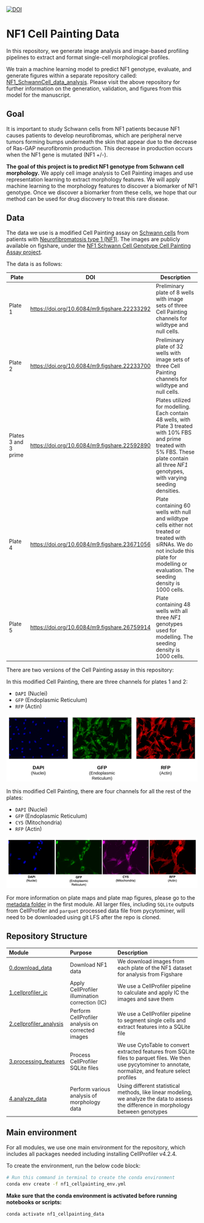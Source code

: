 [![DOI](https://zenodo.org/badge/DOI/10.5281/zenodo.13345304.svg)](https://doi.org/10.5281/zenodo.13345304)

# NF1 Cell Painting Data 

In this repository, we generate image analysis and image-based profiling pipelines to extract and format single-cell morphological profiles.

We train a machine learning model to predict NF1 genotype, evaluate, and generate figures within a separate repository called: [NF1_SchwannCell_data_analysis](https://github.com/WayScience/NF1_SchwannCell_data_analysis).
Please visit the above repository for further information on the generation, validation, and figures from this model for the manuscript.

## Goal

It is important to study Schwann cells from NF1 patients because NF1 causes patients to develop neurofibromas, which are peripheral nerve tumors forming bumps underneath the skin that appear due to the decrease of Ras-GAP neurofibromin production. 
This decrease in production occurs when the NF1 gene is mutated (NF1 +/-).

**The goal of this project is to predict NF1 genotype from Schwann cell morphology.** 
We apply cell image analysis to Cell Painting images and use representation learning to extract morphology features. 
We will apply machine learning to the morphology features to discover a biomarker of NF1 genotype. 
Once we discover a biomarker from these cells, we hope that our method can be used for drug discovery to treat this rare disease.

## Data

The data we use is a modified Cell Painting assay on [Schwann cells](https://www.ncbi.nlm.nih.gov/books/NBK544316/) from patients with [Neurofibromatosis type 1 (NF1)](https://medlineplus.gov/genetics/condition/neurofibromatosis-type-1/). 
The images are publicly available on figshare, under the [NF1 Schwann Cell Genotype Cell Painting Assay project](https://figshare.com/projects/NF1_Schwann_Cell_Genotype_Cell_Painting_Assay/161620).

The data is as follows:

| Plate | DOI | Description |
|-------|-----|-------------|
| Plate 1 | https://doi.org/10.6084/m9.figshare.22233292 | Preliminary plate of 8 wells with image sets of three Cell Painting channels for wildtype and null cells. |
| Plate 2 | https://doi.org/10.6084/m9.figshare.22233700 | Preliminary plate of 32 wells with image sets of three Cell Painting channels for wildtype and null cells. |
| Plates 3 and 3 prime | https://doi.org/10.6084/m9.figshare.22592890 | Plates utilized for modelling. Each contain 48 wells, with Plate 3 treated with 10% FBS and prime treated with 5% FBS. These plate contain all three *NF1* genotypes, with varying seeding densities. |
| Plate 4 | https://doi.org/10.6084/m9.figshare.23671056 | Plate containing 60 wells with null and wildtype cells either not treated or treated with siRNAs. We do not include this plate for modelling or evaluation. The seeding density is 1000 cells. |
| Plate 5 | https://doi.org/10.6084/m9.figshare.26759914 | Plate containing 48 wells with all three *NF1* genotypes used for modelling. The seeding density is 1000 cells. |

There are two versions of the Cell Painting assay in this repository:

In this modified Cell Painting, there are three channels for plates 1 and 2:

- `DAPI` (Nuclei)
- `GFP` (Endoplasmic Reticulum)
- `RFP` (Actin)

![Modified_Cell_Painting.png](example_figures/Modified_Cell_Painting.png)

In this modified Cell Painting, there are four channels for all the rest of the plates:

- `DAPI` (Nuclei)
- `GFP` (Endoplasmic Reticulum)
- `CY5` (Mitochondria)
- `RFP` (Actin)

![Modified_CellPainting_Plate3.png](example_figures/Modified_CellPainting_Plate3.png)

For more information on plate maps and plate map figures, please go to the [metadata folder](./0.download_data/metadata/) in the first module.
All larger files, including `SQLite` outputs from CellProfiler and `parquet` processed data file from pycytominer, will need to be downloaded using git LFS after the repo is cloned.

## Repository Structure

| Module | Purpose | Description |
| :---- | :----- | :---------- |
| [0.download_data](./0.download_data/) | Download NF1 data | We download images from each plate of the NF1 dataset for analysis from Figshare |
| [1.cellprofiler_ic](./1.cellprofiler_ic/) | Apply CellProfiler illumination correction (IC)| We use a CellProfiler pipeline to calculate and apply IC the images and save them |
| [2.cellprofiler_analysis](./2.cellprofiler_analysis/) | Perform CellProfiler analysis on corrected images | We use a CellProfiler pipeline to segment single cells and extract features into a SQLite file |
| [3.processing_features](./3.processing_features/) | Process CellProfiler SQLite files | We use CytoTable to convert extracted features from SQLite files to parquet files. We then use pycytominer to annotate, normalize, and feature select profiles |
| [4.analyze_data](./4.analyze_data/) | Perform various analysis of morphology data | Using different statistical methods, like linear modeling, we analyze the data to assess the difference in morphology between genotypes |

## Main environment

For all modules, we use one main environment for the repository, which includes all packages needed including installing CellProfiler v4.2.4.

To create the environment, run the below code block:

```bash
# Run this command in terminal to create the conda environment
conda env create -f nf1_cellpainting_env.yml
```

**Make sure that the conda environment is activated before running notebooks or scripts:**

```bash
conda activate nf1_cellpainting_data
```
